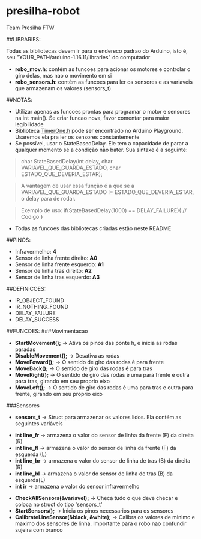 # presilha-robot
Team Presilha FTW

##LIBRARIES:

Todas as bibliotecas devem ir para o endereco padrao do Arduino, isto é, seu "YOUR_PATH/arduino-1.16.11/libraries" do computador

- **robo_mov.h**: contém as funcoes para acionar os motores e controlar o giro delas, mas nao o movimento em si
- **robo_sensors.h**: contém as funcoes para ler os sensores e as variaveis que armazenam os valores (sensors_t)

##NOTAS:
- Utilizar apenas as funcoes prontas para programar o motor e sensores na int main(). Se criar funcao nova, favor comentar para maior legibilidade
- Biblioteca [TimerOne.h](http://playground.arduino.cc/Code/Timer1) pode ser encontrado no Arduino Playground. Usaremos ela pra ler os sensores constantemente
- Se possível, usar o StateBasedDelay. Ele tem a capacidade de parar a qualquer momento se a condição não bater. Sua sintaxe é a seguinte:
> char StateBasedDelay(int delay, char VARIAVEL_QUE_GUARDA_ESTADO, char ESTADO_QUE_DEVERIA_ESTAR);

> A vantagem de usar essa função é a que se a VARIAVEL_QUE_GUARDA_ESTADO != ESTADO_QUE_DEVERIA_ESTAR, o delay para de rodar.

> Exemplo de uso: if(StateBasedDelay(1000) == DELAY_FAILURE){ // Codigo }
- Todas as funcoes das bibliotecas criadas estão neste README

##PINOS:
- Infravermelho: **4**
- Sensor de linha frente direito: **A0**
- Sensor de linha frente esquerdo: **A1**
- Sensor de linha tras direito: **A2**
- Sensor de linha tras esquerdo: **A3**

##DEFINICOES:
- IR_OBJECT_FOUND
- IR_NOTHING_FOUND
- DELAY_FAILURE
- DELAY_SUCCESS

##FUNCOES:
###Movimentacao
>
- **StartMovement();** -> Ativa os pinos das ponte h, e inicia as rodas paradas
- **DisableMovement();** -> Desativa as rodas
- **MoveFoward();** -> O sentido de giro das rodas é para frente
- **MoveBack();** -> O sentido de giro das rodas é para tras
- **MoveRight();** -> O sentido de giro das rodas é uma para frente e outra para tras, girando em seu proprio eixo
- **MoveLeft();** -> O sentido de giro das rodas é uma para tras e outra para frente, girando em seu proprio eixo

###Sensores
>
- **sensors_t** -> Struct para armazenar os valores lidos. Ela contém as seguintes variáveis

>>
- **int line_fr** -> armazena o valor do sensor de linha da frente (F) da direita (R)
- **int line_fl** -> armazena o valor do sensor de linha da frente (F) da esquerda (L)
- **int line_br** -> armazena o valor do sensor de linha de tras (B) da direita (R)
- **int line_bl** -> armazena o valor do sensor de linha de tras (B) da esquerda(L)
- **int ir** -> armazena o valor do sensor infravermelho

>
- **CheckAllSensors(&variavel);** -> Checa tudo o que deve checar e coloca no struct do tipo 'sensors_t'
- **StartSensors();** -> Inicia os pinos necessarios para os sensores
- **CalibrateLineSensor(&black, &white);** -> Calibra os valores de minimo e maximo dos sensores de linha. Importante para o robo nao confundir sujeira com branco
